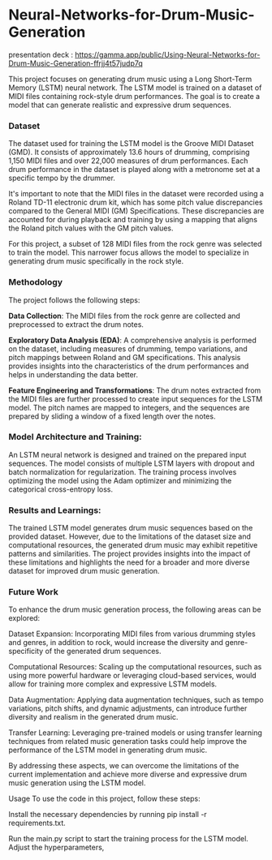 # Neural-Networks-for-Drum-Music-Generation

presentation deck : https://gamma.app/public/Using-Neural-Networks-for-Drum-Music-Generation-ffrjj4t57judp7q

This project focuses on generating drum music using a Long Short-Term Memory (LSTM) neural network. The LSTM model is trained on a dataset of MIDI files containing rock-style drum performances. The goal is to create a model that can generate realistic and expressive drum sequences.

### Dataset
The dataset used for training the LSTM model is the Groove MIDI Dataset (GMD). It consists of approximately 13.6 hours of drumming, comprising 1,150 MIDI files and over 22,000 measures of drum performances. Each drum performance in the dataset is played along with a metronome set at a specific tempo by the drummer.

It's important to note that the MIDI files in the dataset were recorded using a Roland TD-11 electronic drum kit, which has some pitch value discrepancies compared to the General MIDI (GM) Specifications. These discrepancies are accounted for during playback and training by using a mapping that aligns the Roland pitch values with the GM pitch values.

For this project, a subset of 128 MIDI files from the rock genre was selected to train the model. This narrower focus allows the model to specialize in generating drum music specifically in the rock style.

### Methodology
The project follows the following steps:

**Data Collection**: The MIDI files from the rock genre are collected and preprocessed to extract the drum notes.

**Exploratory Data Analysis (EDA)**: A comprehensive analysis is performed on the dataset, including measures of drumming, tempo variations, and pitch mappings between Roland and GM specifications. This analysis provides insights into the characteristics of the drum performances and helps in understanding the data better.

**Feature Engineering and Transformations**: The drum notes extracted from the MIDI files are further processed to create input sequences for the LSTM model. The pitch names are mapped to integers, and the sequences are prepared by sliding a window of a fixed length over the notes.

### Model Architecture and Training:
An LSTM neural network is designed and trained on the prepared input sequences. The model consists of multiple LSTM layers with dropout and batch normalization for regularization. The training process involves optimizing the model using the Adam optimizer and minimizing the categorical cross-entropy loss.

### Results and Learnings: 
The trained LSTM model generates drum music sequences based on the provided dataset. However, due to the limitations of the dataset size and computational resources, the generated drum music may exhibit repetitive patterns and similarities. The project provides insights into the impact of these limitations and highlights the need for a broader and more diverse dataset for improved drum music generation.

### Future Work
To enhance the drum music generation process, the following areas can be explored:

Dataset Expansion: Incorporating MIDI files from various drumming styles and genres, in addition to rock, would increase the diversity and genre-specificity of the generated drum sequences.

Computational Resources: Scaling up the computational resources, such as using more powerful hardware or leveraging cloud-based services, would allow for training more complex and expressive LSTM models.

Data Augmentation: Applying data augmentation techniques, such as tempo variations, pitch shifts, and dynamic adjustments, can introduce further diversity and realism in the generated drum music.

Transfer Learning: Leveraging pre-trained models or using transfer learning techniques from related music generation tasks could help improve the performance of the LSTM model in generating drum music.

By addressing these aspects, we can overcome the limitations of the current implementation and achieve more diverse and expressive drum music generation using the LSTM model.

Usage
To use the code in this project, follow these steps:

Install the necessary dependencies by running pip install -r requirements.txt.

Run the main.py script to start the training process for the LSTM model. Adjust the hyperparameters,
